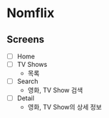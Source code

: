 # Nomflix

## Screens
- [ ] Home
- [ ] TV Shows
    - 목록
- [ ] Search
    - 영화, TV Show 검색
- [ ] Detail
    - 영화, TV Show의 상세 정보
  
